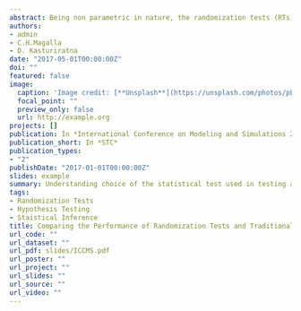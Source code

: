 ```yaml
---
abstract: Being non parametric in nature, the randomization tests (RTs) differ from the parametric statistical tests in many aspects and are often assumed to be more robust than parametric tests when their assumptions are violated. However, this ideology lacks sufficient evidence and the virtues of the RTs continue to be debated in the literature often with different conclusions.As a result researchers are often reluctant to employ RTs which are different from status quo and opt to use the traditionaltests, regardless of the characteristics of their data. Hence this study compares the robustness, in terms of type I error rate and  power, of the most widely used classical parametric tests; pooled t test, unpooled t test, paired t test and one way ANOVA F test with their respective randomization counterpart using simulations under several trial conditions. The results concluded that, although the RTs are more robust in the presence of certain parametric assumption violations, this should not be a general rule and hence should only be used under the appropriate conditions for each test as demonstrated.
authors:
- admin
- C.H.Magalla
- D. Kasturiratna
date: "2017-05-01T00:00:00Z"
doi: ""
featured: false
image:
  caption: 'Image credit: [**Unsplash**](https://unsplash.com/photos/pLCdAaMFLTE)'
  focal_point: ""
  preview_only: false
  url: http://example.org
projects: []
publication: In *International Conference on Modeling and Simulations 2017*
publication_short: In *STC*
publication_types:
- "2"
publishDate: "2017-01-01T00:00:00Z"
slides: example
summary: Understanding choice of the statistical test used in testing a particular hypothesis of interest is of utmost importance so that valid statistical conclusions can be made.This study compares the robustness,in terms of type I error rate and power,of the widely used parametric hypothesis tests; pooled t test, unpooled t test, paired t test and one way ANOVA F test with their randomization counterpart using simulations,so as to provide guidance on if and when they should be used. 
tags:
- Randomization Tests
- Hypothesis Testing
- Staistical Inference 
title: Comparing the Performance of Randomization Tests and Traditional Tests:A Simulation Study
url_code: ""
url_dataset: ""
url_pdf: slides/ICCMS.pdf
url_poster: ""
url_project: ""
url_slides: ""
url_source: ""
url_video: ""
---
```





